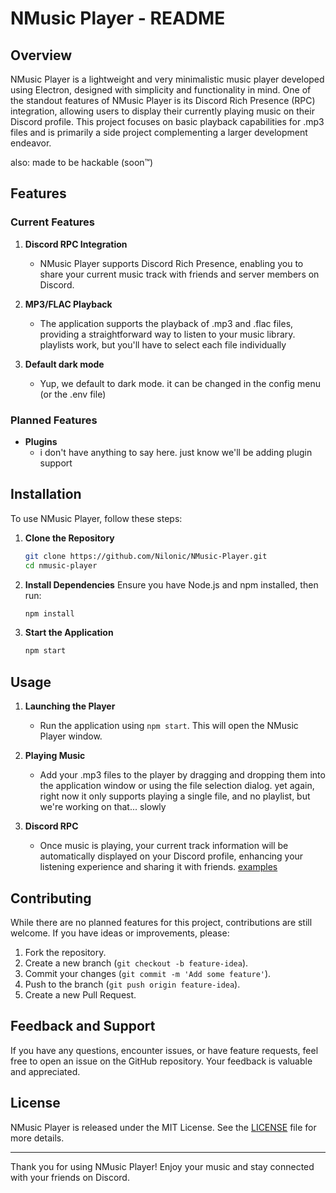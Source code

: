 # NMusic Player - README

## Overview

NMusic Player is a lightweight and very minimalistic music player developed using Electron, designed with simplicity and functionality in mind. One of the standout features of NMusic Player is its Discord Rich Presence (RPC) integration, allowing users to display their currently playing music on their Discord profile. This project focuses on basic playback capabilities for .mp3 files and is primarily a side project complementing a larger development endeavor.

also: made to be hackable (soon&#8482;)

## Features

### Current Features

1. **Discord RPC Integration**
   - NMusic Player supports Discord Rich Presence, enabling you to share your current music track with friends and server members on Discord.

2. **MP3/FLAC Playback**
   - The application supports the playback of .mp3 and .flac files, providing a straightforward way to listen to your music library. playlists work, but you'll have to select each file individually

3. **Default dark mode**
   - Yup, we default to dark mode. it can be changed in the config menu (or the .env file)

### Planned Features

- **Plugins**
   - i don't have anything to say here. just know we'll be adding plugin support

## Installation

To use NMusic Player, follow these steps:

1. **Clone the Repository**
   ```bash
   git clone https://github.com/Nilonic/NMusic-Player.git
   cd nmusic-player
   ```

2. **Install Dependencies**
   Ensure you have Node.js and npm installed, then run:
   ```bash
   npm install
   ```

3. **Start the Application**
   ```bash
   npm start
   ```

## Usage

1. **Launching the Player**
   - Run the application using `npm start`. This will open the NMusic Player window.

2. **Playing Music**
   - Add your .mp3 files to the player by dragging and dropping them into the application window or using the file selection dialog. yet again, right now it only supports playing a single file, and no playlist, but we're working on that... slowly

3. **Discord RPC**
   - Once music is playing, your current track information will be automatically displayed on your Discord profile, enhancing your listening experience and sharing it with friends. [examples](examples/rpc/)

## Contributing

While there are no planned features for this project, contributions are still welcome. If you have ideas or improvements, please:

1. Fork the repository.
2. Create a new branch (`git checkout -b feature-idea`).
3. Commit your changes (`git commit -m 'Add some feature'`).
4. Push to the branch (`git push origin feature-idea`).
5. Create a new Pull Request.

## Feedback and Support

If you have any questions, encounter issues, or have feature requests, feel free to open an issue on the GitHub repository. Your feedback is valuable and appreciated.

## License

NMusic Player is released under the MIT License. See the [LICENSE](LICENSE) file for more details.

---

Thank you for using NMusic Player! Enjoy your music and stay connected with your friends on Discord.